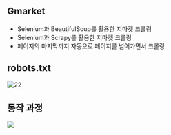 ## Gmarket
* Selenium과 BeautifulSoup를 활용한 지마켓 크롤링
* Selenium과 Scrapy를 활용한 지마켓 크롤링
* 페이지의 마지막까지 자동으로 페이지를 넘어가면서 크롤링

## robots.txt




![22](https://github.com/Princess-s-recipe/Gmarket/assets/57484815/14ab2cb6-fc91-4589-934d-404aa0331ae3)





## 동작 과정
<img src = "https://github.com/Princess-s-recipe/Gmarket/assets/57484815/ad7b42b1-c419-4aee-81e3-5e1c73f141d4">
